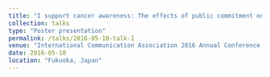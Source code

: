 ```yaml
---
title: "I support cancer awareness: The effects of public commitment on intentions to support health causes on Facebook"
collection: talks
type: "Poster presentation"
permalink: /talks/2016-05-10-talk-1
venue: "International Communication Association 2016 Annual Conference, Health Communication Division"
date: 2016-05-10
location: "Fukuoka, Japan"
---
```

